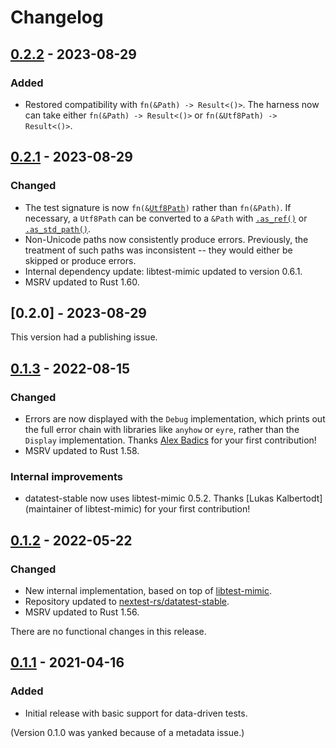 # Changelog

## [0.2.2] - 2023-08-29

### Added

- Restored compatibility with `fn(&Path) -> Result<()>`. The harness now can take either `fn(&Path) -> Result<()>` or `fn(&Utf8Path) -> Result<()>`.

## [0.2.1] - 2023-08-29

### Changed

- The test signature is now `fn(&`[`Utf8Path`]`)` rather than `fn(&Path)`. If necessary, a `Utf8Path` can be converted to a `&Path` with [`.as_ref()`] or [`.as_std_path()`].
- Non-Unicode paths now consistently produce errors. Previously, the treatment of such paths was inconsistent -- they would either be skipped or produce errors.
- Internal dependency update: libtest-mimic updated to version 0.6.1.
- MSRV updated to Rust 1.60.

[`Utf8Path`]: https://docs.rs/camino/latest/camino/struct.Utf8Path.html
[`.as_ref()`]: https://docs.rs/camino/latest/camino/struct.Utf8Path.html#impl-AsRef%3COsStr%3E-for-Utf8Path
[`.as_std_path()`]: https://docs.rs/camino/latest/camino/struct.Utf8Path.html#method.as_std_path

## [0.2.0] - 2023-08-29

This version had a publishing issue.

## [0.1.3] - 2022-08-15

### Changed

- Errors are now displayed with the `Debug` implementation, which prints out the full error chain
  with libraries like `anyhow` or `eyre`, rather than the `Display` implementation. Thanks
  [Alex Badics] for your first contribution!
- MSRV updated to Rust 1.58.

### Internal improvements

- datatest-stable now uses libtest-mimic 0.5.2. Thanks [Lukas Kalbertodt] (maintainer of
  libtest-mimic) for your first contribution!

[Alex Badics]: https://github.com/badicsalex
[Lukas]: https://github.com/LukasKalbertodt

## [0.1.2] - 2022-05-22

### Changed

- New internal implementation, based on top of [libtest-mimic](https://github.com/LukasKalbertodt/libtest-mimic).
- Repository updated to [nextest-rs/datatest-stable](https://github.com/nextest-rs/datatest-stable).
- MSRV updated to Rust 1.56.

There are no functional changes in this release.

## [0.1.1] - 2021-04-16

### Added

- Initial release with basic support for data-driven tests.

(Version 0.1.0 was yanked because of a metadata issue.)

[0.2.2]: https://github.com/nextest-rs/datatest-stable/releases/tag/datatest-stable-0.2.2
[0.2.1]: https://github.com/nextest-rs/datatest-stable/releases/tag/datatest-stable-0.2.1
[0.1.3]: https://github.com/nextest-rs/datatest-stable/releases/tag/datatest-stable-0.1.3
[0.1.2]: https://github.com/nextest-rs/datatest-stable/releases/tag/datatest-stable-0.1.2
[0.1.1]: https://github.com/nextest-rs/datatest-stable/releases/tag/datatest-stable-0.1.1
